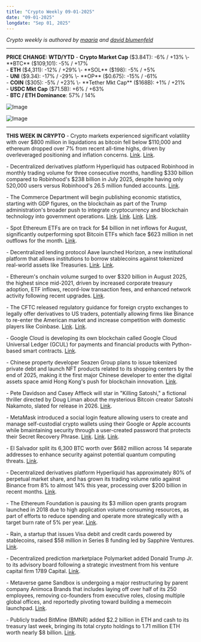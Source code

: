```yaml
---
title: "Crypto Weekly 09-01-2025"
date: "09-01-2025"
longdate: "Sep 01, 2025"
---
```


*Crypto weekly is authored by [maaria](https://x.com/maariabajwa) and [david blumenfeld](https://x.com/serdave_eth)*

---
**PRICE CHANGE: WTD/YTD**
\- **Crypto Market Cap** ($3.84T): -6% / +13%  
\- **BTC** ($109,101): -5% / +17%  
\- **ETH** ($4,311): -12% / +29%  
\- **SOL** ($198): -5% / +5%  
\- **UNI** ($9.34): -17% / -29%  
\- **OP** ($0.675): -15% / -61%  
\- **COIN** ($305): -5% / +23%  
\- **Tether Mkt Cap** ($168B): +1% / +21%  
\- **USDC Mkt Cap** ($71.5B): +6% / +63%  
\- **BTC / ETH Dominance**: 57% / 14%  

![Image](/images/09-01-2025-1.png)

![Image](/images/09-01-2025-2.png)

---
**THIS WEEK IN CRYPTO**
\- Crypto markets experienced significant volatility with over $800 million in liquidations as bitcoin fell below $110,000 and ethereum dropped over 7% from recent all-time highs, driven by overleveraged positioning and inflation concerns. [Link](https://decrypt.co/337344/crypto-liquidations-top-500-million-bitcoin-ethereum-xrp-sink-weekend). [Link](https://unchainedcrypto.com/crypto-liquidations-top-800-million-as-bitcoin-falters/). 

\- Decentralized derivatives platform Hyperliquid has outpaced Robinhood in monthly trading volume for three consecutive months, handling $330 billion compared to Robinhood's $238 billion in July 2025, despite having only 520,000 users versus Robinhood's 26.5 million funded accounts. [Link](https://unchainedcrypto.com/hyperliquid-surpasses-robinhood-in-trading-volume-for-three-months-straight/). 

\- The Commerce Department will begin publishing economic statistics, starting with GDP figures, on the blockchain as part of the Trump administration's broader push to integrate cryptocurrency and blockchain technology into government operations. [Link](https://unchainedcrypto.com/u-s-commerce-department-will-put-gdp-data-on-blockchain/). [Link](https://unchainedcrypto.com/u-s-government-partners-with-chainlink-pyth-and-kraken-to-publish-economic-data-onchain/). [Link](https://www.bloomberg.com/news/articles/2025-08-28/us-puts-gdp-data-on-the-blockchain-in-trump-crypto-push). [Link](https://www.theblock.co/post/368383/us-economic-data-onchain-lutnick). 

\- Spot Ethereum ETFs are on track for $4 billion in net inflows for August, significantly outperforming spot Bitcoin ETFs which face $623 million in net outflows for the month. [Link](https://www.theblock.co/post/368774/ethereum-etfs-on-track-for-4-billion-usd-august-inflows-while-bitcoin-funds-face-outflows). 

\- Decentralized lending protocol Aave launched Horizon, a new institutional platform that allows institutions to borrow stablecoins against tokenized real-world assets like Treasuries. [Link](https://www.theblock.co/post/368557/kanye-west-yzy-11-netted-millions). [Link](https://unchainedcrypto.com/aave-expands-into-institutional-defi-with-horizon/). 

\- Ethereum's onchain volume surged to over $320 billion in August 2025, the highest since mid-2021, driven by increased corporate treasury adoption, ETF inflows, record-low transaction fees, and enhanced network activity following recent upgrades. [Link](https://www.theblock.co/post/368753/ethereum-onchain-volume-surges-to-4-year-high). 

\- The CFTC released regulatory guidance for foreign crypto exchanges to legally offer derivatives to US traders, potentially allowing firms like Binance to re-enter the American market and increase competition with domestic players like Coinbase. [Link](https://www.bloomberg.com/news/articles/2025-08-28/cftc-says-offshore-crypto-exchanges-have-path-to-bringing-on-us-users). [Link](https://unchainedcrypto.com/cftc-sets-path-for-offshore-crypto-derivatives-exchanges-to-return-to-u-s/). 

\- Google Cloud is developing its own blockchain called Google Cloud Universal Ledger (GCUL) for payments and financial products with Python-based smart contracts. [Link](https://www.theblock.co/post/368399/google-cloud-blockchain-gcul).

\- Chinese property developer Seazen Group plans to issue tokenized private debt and launch NFT products related to its shopping centers by the end of 2025, making it the first major Chinese developer to enter the digital assets space amid Hong Kong's push for blockchain innovation. [Link](https://www.bloomberg.com/news/articles/2025-08-29/chinese-builder-seazen-plans-to-raise-funds-from-tokenized-debt). 

\- Pete Davidson and Casey Affleck will star in "Killing Satoshi," a fictional thriller directed by Doug Liman about the mysterious Bitcoin creator Satoshi Nakamoto, slated for release in 2026. [Link](https://www.theblock.co/post/368858/pete-davidson-casey-affleck-to-star-in-killing-satoshi-conspiracy-thriller-film-slated-for-2026-release-variety). 

\- MetaMask introduced a social login feature allowing users to create and manage self-custodial crypto wallets using their Google or Apple accounts while bmaintaining security through a user-created password that protects their Secret Recovery Phrase. [Link](https://blockworks.co/news/metamask-wallet-social-accounts). [Link](https://www.theblock.co/post/368400/metamask-social-login). [Link](https://unchainedcrypto.com/metamask-eliminates-seed-phrase-requirement-with-social-login/). 

\- El Salvador split its 6,300 BTC worth over $682 million across 14 separate addresses to enhance security against potential quantum computing threats. [Link](https://www.theblock.co/post/368850/el-salvador-splits-bitcoin-holdings-between-14-addresses-to-enhance-security-against-quantum-threats). 

\- Decentralized derivatives platform Hyperliquid has approximately 80% of perpetual market share, and has grown its trading volume ratio against Binance from 8% to almost 14% this year, processing over $200 billion in recent months. [Link](https://www.theblock.co/post/368674/hyperliquid-captures-80-of-decentralized-perps-market-chipping-away-at-binance). 

\- The Ethereum Foundation is pausing its $3 million open grants program launched in 2018 due to high application volume consuming resources, as part of efforts to reduce spending and operate more strategically with a target burn rate of 5% per year. [Link](https://www.theblock.co/post/368804/ethereum-foundation-pauses-grants-programs-as-it-looks-to-cut-burn-rate). 

\- Rain, a startup that issues Visa debit and credit cards powered by stablecoins, raised $58 million in Series B funding led by Sapphire Ventures. [Link](https://www.theblock.co/post/368619/visa-powered-stablecoin-firm-rain-raises-58-million-from-samsung-and-sapphire). 

\- Decentralized prediction marketplace Polymarket added Donald Trump Jr. to its advisory board following a strategic investment from his venture capital firm 1789 Capital. [Link](https://unchainedcrypto.com/polymarket-adds-trump-jr-to-advisory-board/).

\- Metaverse game Sandbox  is undergoing a major restructuring by parent company Animoca Brands that includes laying off over half of its 250 employees, removing co-founders from executive roles, closing multiple global offices, and reportedly pivoting toward building a memecoin launchpad. [Link](https://blockworks.co/news/sandbox-co-founders-ousted-layoffs). 

\- Publicly traded BitMine (BMNR) added $2.2 billion in ETH and cash to its treasury last week, bringing its total crypto holdings to 1.71 million ETH worth nearly $8 billion. [Link](https://decrypt.co/336694/bitmine-ethereum-stash-8-billion-eth-hits-all-time-high).